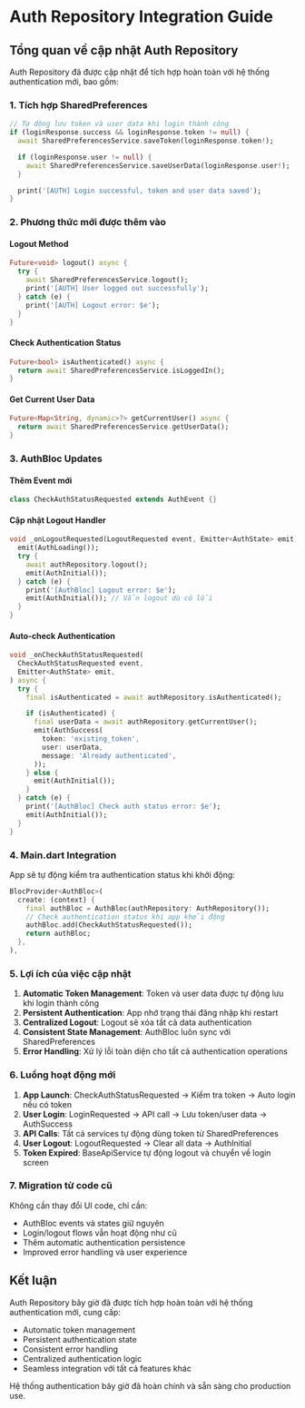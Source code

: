 # Auth Repository Integration Guide

## Tổng quan về cập nhật Auth Repository

Auth Repository đã được cập nhật để tích hợp hoàn toàn với hệ thống authentication mới, bao gồm:

### 1. Tích hợp SharedPreferences

```dart
// Tự động lưu token và user data khi login thành công
if (loginResponse.success && loginResponse.token != null) {
  await SharedPreferencesService.saveToken(loginResponse.token!);

  if (loginResponse.user != null) {
    await SharedPreferencesService.saveUserData(loginResponse.user!);
  }

  print('[AUTH] Login successful, token and user data saved');
}
```

### 2. Phương thức mới được thêm vào

#### Logout Method

```dart
Future<void> logout() async {
  try {
    await SharedPreferencesService.logout();
    print('[AUTH] User logged out successfully');
  } catch (e) {
    print('[AUTH] Logout error: $e');
  }
}
```

#### Check Authentication Status

```dart
Future<bool> isAuthenticated() async {
  return await SharedPreferencesService.isLoggedIn();
}
```

#### Get Current User Data

```dart
Future<Map<String, dynamic>?> getCurrentUser() async {
  return await SharedPreferencesService.getUserData();
}
```

### 3. AuthBloc Updates

#### Thêm Event mới

```dart
class CheckAuthStatusRequested extends AuthEvent {}
```

#### Cập nhật Logout Handler

```dart
void _onLogoutRequested(LogoutRequested event, Emitter<AuthState> emit) async {
  emit(AuthLoading());
  try {
    await authRepository.logout();
    emit(AuthInitial());
  } catch (e) {
    print('[AuthBloc] Logout error: $e');
    emit(AuthInitial()); // Vẫn logout dù có lỗi
  }
}
```

#### Auto-check Authentication

```dart
void _onCheckAuthStatusRequested(
  CheckAuthStatusRequested event,
  Emitter<AuthState> emit,
) async {
  try {
    final isAuthenticated = await authRepository.isAuthenticated();

    if (isAuthenticated) {
      final userData = await authRepository.getCurrentUser();
      emit(AuthSuccess(
        token: 'existing_token',
        user: userData,
        message: 'Already authenticated',
      ));
    } else {
      emit(AuthInitial());
    }
  } catch (e) {
    print('[AuthBloc] Check auth status error: $e');
    emit(AuthInitial());
  }
}
```

### 4. Main.dart Integration

App sẽ tự động kiểm tra authentication status khi khởi động:

```dart
BlocProvider<AuthBloc>(
  create: (context) {
    final authBloc = AuthBloc(authRepository: AuthRepository());
    // Check authentication status khi app khởi động
    authBloc.add(CheckAuthStatusRequested());
    return authBloc;
  },
),
```

### 5. Lợi ích của việc cập nhật

1. **Automatic Token Management**: Token và user data được tự động lưu khi login thành công
2. **Persistent Authentication**: App nhớ trạng thái đăng nhập khi restart
3. **Centralized Logout**: Logout sẽ xóa tất cả data authentication
4. **Consistent State Management**: AuthBloc luôn sync với SharedPreferences
5. **Error Handling**: Xử lý lỗi toàn diện cho tất cả authentication operations

### 6. Luồng hoạt động mới

1. **App Launch**: CheckAuthStatusRequested → Kiểm tra token → Auto login nếu có token
2. **User Login**: LoginRequested → API call → Lưu token/user data → AuthSuccess
3. **API Calls**: Tất cả services tự động dùng token từ SharedPreferences
4. **User Logout**: LogoutRequested → Clear all data → AuthInitial
5. **Token Expired**: BaseApiService tự động logout và chuyển về login screen

### 7. Migration từ code cũ

Không cần thay đổi UI code, chỉ cần:

- AuthBloc events và states giữ nguyên
- Login/logout flows vẫn hoạt động như cũ
- Thêm automatic authentication persistence
- Improved error handling và user experience

## Kết luận

Auth Repository bây giờ đã được tích hợp hoàn toàn với hệ thống authentication mới, cung cấp:

- Automatic token management
- Persistent authentication state
- Consistent error handling
- Centralized authentication logic
- Seamless integration với tất cả features khác

Hệ thống authentication bây giờ đã hoàn chính và sẵn sàng cho production use.
